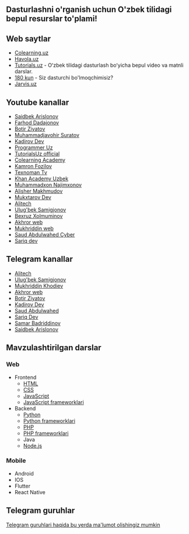 ## Dasturlashni o'rganish uchun O'zbek tilidagi bepul resurslar to'plami!

## Web saytlar

- [Colearning.uz](https://colearning.uz/)
- [Havola.uz](https://havola.uz)
- [Tutorials.uz](https://tutorials.uz) -  Oʻzbek tilidagi dasturlash boʻyicha bepul video va matnli darslar.
- [180 kun](code.180kun.com) - Siz dasturchi bo'lmoqchimisiz?
- [Jarvis.uz](https://jarvis.uz)

## Youtube kanallar

- [Saidbek Arislonov](https://www.youtube.com/channel/UChEMatfOEAQuny-TIJidM8w)
- [Farhod Dadajonov](https://www.youtube.com/user/Farkhod1982)
- [Botir Ziyatov](https://www.youtube.com/channel/UCITeBYoT2MxV_GDdYK8lSCA)
- [Muhammadjavohir Suratov](https://www.youtube.com/channel/UCVkIqOM_hAlOPnpzWoijFJw)
- [Kadirov Dev](https://www.youtube.com/channel/UCcjcQHyiSPtGMhpiCc4mGfQ)
- [Programmer Uz](https://www.youtube.com/channel/UCwyh6lL8iwZHYO4bF63001A)
- [TutorialsUz official](https://www.youtube.com/channel/UCqMDdl7OhJcdOG84C_57-ag)
- [Colearning Academy](https://www.youtube.com/channel/UCzI4pAWiFDT-Cq0GvEidAdg)
- [Kamron Fozilov](https://www.youtube.com/channel/UCTBc6TDZhL3AXlDKiV2hPoA)
- [Texnoman Tv](https://www.youtube.com/channel/UCfrLSyrxv16cW3-fgbU3iFQ)
- [Khan Academy Uzbek](https://www.youtube.com/channel/UC0S2wQBD9R6wqh2WGIClAdQ)
- [Muhammadxon Najimxonov](https://www.youtube.com/channel/UC80v56_px8LjAg_nTfVgyRw)
- [Alisher Makhmudov](https://www.youtube.com/channel/UC8st6HmY7EpgR7BaQnMvutQ)
- [Mukxtarov Dev](https://www.youtube.com/channel/UCUIZnkM1l7dtymiVy2JHdaw)
- [Alitech](https://www.youtube.com/@Alitechacademy)
- [Ulug'bek Samigjonov](https://youtube.com/@UlugbekSamigjonov)
- [Bexruz Xolmuminov](https://youtube.com/@BexruzXolmuminov)
- [Akhror web](https://www.youtube.com/@akhrorweb)
- [Mukhriddin web](https://www.youtube.com/@MUKHRIDDINKHODIEV)
- [Saud Abdulwahed Cyber](https://www.youtube.com/@SaudAbdulwahed)
- [Sariq dev](https://www.youtube.com/@Sariqdev)


## Telegram kanallar


- [Alitech](https://t.me/alitechuz)
- [Ulug'bek Samigjonov](https://t.me/ulugbeksamigjonov)
- [Mukhriddin Khodiev](https://t.me/mukhriddinweb)
- [Akhror web](https://t.me/akhror_web)
- [Botir Ziyatov](https://t.me/botirziyatov)
- [Kadirov Dev](https://t.me/kadirovDev)
- [Saud Abdulwahed](https://t.me/saudabdulwahed)
- [Sariq Dev](https://t.me/sariqdev)
- [Samar Badriddinov](https://t.me/samarbadriddinov)
- [Saidbek Arislonov](https://t.me/saidbekarislonov)


## Mavzulashtirilgan darslar

### Web
- Frontend
  - [HTML](./web/frontend/html.md)
  - [CSS](./web/frontend/css.md)
  - [JavaScript](./web/frontend/javascript.md)
  - [JavaScript frameworklari](./web/frontend/frameworks/Readme.md)
- Backend
  - [Python](./web/backend/python/python.md)
  - [Python frameworklari](./web/backend/python/python_frameworks.md)
  - [PHP](./web/backend/php/php.md)
  - [PHP frameworklari](./web/backend/php/php_frameworks.md)
  - Java
  - [Node.js](./web//backend/node.md)
### Mobile
  - Android
  - IOS
  - Flutter
  - React Native

## Telegram guruhlar

[Telegram guruhlari haqida bu yerda ma'lumot olishingiz mumkin](https://github.com/doniyor2109/awesome-telegram-dev-groups-uz)
